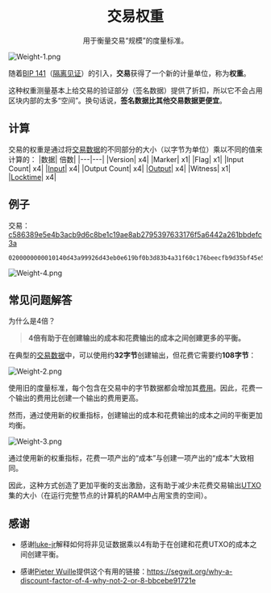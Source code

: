 # <center>交易权重</center>
<center>用于衡量交易“规模”的度量标准。</center>

![Weight-1.png](img/Weight-1%20(1).png)

随着[BIP 141](https://github.com/bitcoin/bips/blob/master/bip-0141.mediawiki#transaction-size-calculations)（[隔离见证](../../../FAQ/Segregated%20Witness/Segregated%20Witness.md)）的引入，**交易**获得了一个新的计量单位，称为**权重**。

这种权重测量基本上给交易的验证部分（签名数据）提供了折扣，所以它不会占用区块内部的太多“空间”。换句话说，**签名数据比其他交易数据更便宜**。

## 计算
交易的权重是通过将[交易数据](../Transaction%20Data/Transaction%20Data.md)的不同部分的大小（以字节为单位）乘以不同的值来计算的：
|数据|	倍数|
|---|---|
|Version|	x4|
|Marker|	x1|
|Flag|	x1|
|Input Count|	x4|
|[Input](../Transaction%20Data/Input/input.md)|	x4|
|Output Count|	x4|
|[Output](../Transaction%20Data/output/output.md)|	x4|
|Witness|	x1|
|[Locktime](../Transaction%20Data/locktime/locktime.md)|	x4|

## 例子
交易：[c586389e5e4b3acb9d6c8be1c19ae8ab2795397633176f5a6442a261bbdefc3a](https://learnmeabitcoin.com/explorer/transaction/c586389e5e4b3acb9d6c8be1c19ae8ab2795397633176f5a6442a261bbdefc3a)
```
0200000000010140d43a99926d43eb0e619bf0b3d83b4a31f60c176beecfb9d35bf45e54d0f7420100000017160014a4b4ca48de0b3fffc15404a1acdc8dbaae226955ffffffff0100e1f5050000000017a9144a1154d50b03292b3024370901711946cb7cccc387024830450221008604ef8f6d8afa892dee0f31259b6ce02dd70c545cfcfed8148179971876c54a022076d771d6e91bed212783c9b06e0de600fab2d518fad6f15a2b191d7fbd262a3e0121039d25ab79f41f75ceaf882411fd41fa670a4c672c23ffaf0e361a969cde0692e800000000
```

![Weight-4.png](img/Weight-4.png)

## 常见问题解答
为什么是4倍？

>**4倍有助于在创建输出的成本和花费输出的成本之间创建更多的平衡。**

在典型的[交易数据](../Transaction%20Data/Transaction%20Data.md)中，可以使用约**32字节**创建输出，但花费它需要约**108字节**：

![Weight-2.png](img/Weight-2%20(1).png)

使用旧的度量标准，每个包含在交易中的字节数据都会增加其[费用](../Fees/Fees.md)。因此，花费一个输出的费用比创建一个输出的费用更高。

然而，通过使用新的权重指标，创建输出的成本和花费输出的成本之间的平衡更加均衡。

![Weight-3.png](img/Weight-3%20(1).png)

通过使用新的权重指标，花费一项产出的“成本”与创建一项产出的“成本”大致相同。

因此，这种方式创造了更加平衡的支出激励，这有助于减少未花费交易输出[UTXO](../UTXO/UTXO.md)集的大小（在运行完整节点的计算机的RAM中占用宝贵的空间）。

## 感谢

* 感谢[luke-jr](https://github.com/luke-jr)解释如何将非见证数据乘以4有助于在创建和花费UTXO的成本之间创建平衡。

* 感谢[Pieter Wuille](https://twitter.com/pwuille)提供这个有用的链接：https://segwit.org/why-a-discount-factor-of-4-why-not-2-or-8-bbcebe91721e